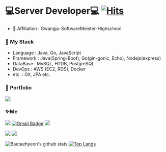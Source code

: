 # 💻Server Developer💻 [![Hits](https://hits.seeyoufarm.com/api/count/incr/badge.svg?url=https%3A%2F%2Fgithub.com%2Fqoxogus%2Fhit-counter&count_bg=%23FF46EA&title_bg=%2357A4F7&icon=java.svg&icon_color=%23FF0000&title=hits&edge_flat=false)](https://hits.seeyoufarm.com)
* 🏫 Affiliation : Gwangju-SoftwareMeister-Highschool  

### 📌 My Stack
* Language : Java, Go, JavaScript
* Framework : Java(Spring-Boot), Go(gin-gonic, Echo), Nodejs(express)
* DataBase : MySQL, H2DB, PostgreSQL
* DevOps : AWS (EC2, RDS), Docker
* etc. : Git, JPA etc.

### 🚀 Portfolio
<a href="https://www.notion.so/6d9009a9a24a45c18a7b71934471312f" target="_blank">
    <img src="https://img.shields.io/badge/Portfolio-000000?style=flat-square&logo=Notion&logoColor=white"/>
  </a>


### ✨Me

<a href="https://www.instagram.com/tae_hyeon04/"><img src="https://img.shields.io/badge/-Instagram-dd2a7b?style=flat-square&logo=instagram&logoColor=white&link=https://www.instagram.com/tae_hyeon04/"/></a>
[![Gmail Badge](https://img.shields.io/badge/-Gmail-c14438?style=flat-square&logo=Gmail&logoColor=white&link=mailto:qoxogus0809@gmail.com)](mailto:qoxogus0809@gmail.com)
<a href="https://velog.io/@qoxogus"><img src="https://img.shields.io/badge/Velog-11B48A?style=flat-square&logo=Vimeo&logoColor=white&link=https://velog.io/@qoxogus"/></a>

<a href = "https://www.linkedin.com/in/%ED%83%9C%ED%98%84-%EB%B0%B0-9799a6208/"><img src = "https://img.shields.io/badge/LinkedIn-0077B5?style=for-the-badge&logo=linkedin&logoColor=white"/></a>
<a href = "https://www.rocketpunch.com/@b6829f9b"><img src = "https://img.shields.io/badge/RocketPunch-blueviolet?style=for-the-badge&logo=RocketPunch&logoColor=white"/></a>



  
</p>

![Baetaehyeon's github stats](https://github-readme-stats.vercel.app/api?username=qoxogus&show_icons=true)
[![Top Langs](https://github-readme-stats.vercel.app/api/top-langs/?username=qoxogus&hide=c,html,javascript,css,dockerfile)](https://github.com/anuraghazra/github-readme-stats)
